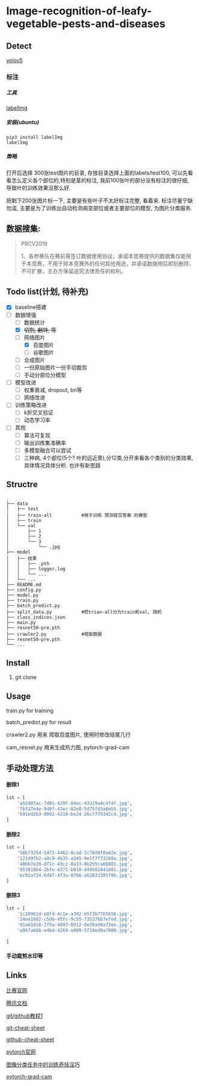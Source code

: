 # Image-recognition-of-leafy-vegetable-pests-and-diseases





## Detect

[yolov5](https://github.com/ultralytics/yolov5)

###  标注 

##### 工具

[labelImg](https://github.com/tzutalin/labelImg)

##### 安装(ubuntu)

```
pip3 install labelImg
labelImg
```

##### 策略

打开后选择 300张test图片的目录, 存放目录选择上面的labels/test100, 可以先看看怎么定义各个部位的,特别是茎的标注, 我前100张叶的部分没有标注的很仔细, 导致叶的训练效果没那么好.

把剩下200张图片标一下, 主要是有些叶子不太好标注完整, 看着来. 标注尽量宁缺勿滥, 主要是为了训练出自动检测病变部位或者主要部位的模型, 为图片分类服务.

















## 数据搜集:



> PRCV2019
>
> 1、各参赛队在赛前需签订数据使用协议，承诺本竞赛提供的数据集仅能用于本竞赛，不用于除本竞赛外的任何其他用途，并承诺数据用后即刻删除，不可扩散，主办方保留追究法律责任的权利。









## Todo list(计划, 待补充)

- [x] baseline搭建
- [ ] 数据增强
  - [ ] 数据统计
  - [x] ~~切割, 翻转, 等~~
  - [ ] 网络图片
    - [x] 百度图片
    - [ ] 谷歌图片
  - [ ] 合成图片
  - [ ] 一份原始图片一份手动裁剪
  - [ ] 手动分部位分模型
- [ ] 模型改进
  - [ ] 权重衰减, dropout, bn等
  - [ ] 网络改进
- [ ] 训练策略改进
  - [ ] k折交叉验证
  - [ ] 动态学习率
- [ ] 其他
  - [ ] 算法可复现
  - [ ] 输出训练集准确率
  - [ ] 多模型融合可以尝试
  - [ ] 三种病, 4个部位(5个? 叶的远近景),分12类,分开来看各个类别的分类效果, 具体情况具体分析. 也许有新思路

## Structre

```
.
├── data
│   ├── test
│   ├── train-all			#用于训练 预测提交答案 的模型
│   ├── train
│   └── val
│       ├── 1
│       ├── 2
│       └── 3
│           └── .jpg
├── model
│   ├── 结果
│   │   ├── .pth
│   │   ├── logger.log
│   │   └── ...
│   └── ...
├── README.md
├── config.py
├── model.py
├── train.py
├── batch_predict.py
├── split_data.py  			#把trian-all分为train和val, 随机
├── class_indices.json
├── main.py
├── resnet50-pre.pth
├── crawler2.py 			#爬取数据
├── resnet50-pre.pth
└── ...
```

## Install

1. git clone

## Usage

train.py for training

batch_predict.py for result

crawler2.py 用来 爬取百度图片, 使用时修改结尾几行

cam_resnet.py 用来生成热力图, pytorch-grad-cam

## 手动处理方法

#### 删除1

```python
lst = [
    'a52d07ac-7d01-429f-84ec-43329a4c474f.jpg',
	'fb337e4e-9d0f-43ec-82e8-5d75fd3a6eb5.jpg',
	'591ed2b3-0092-4210-be2d-26c7779342c4.jpg',
]


```

#### 删除2

```python
lst = [
    '58b73254-54f2-4462-8cad-2c78d0f0a42e.jpg',
	'121d9fb2-a8c9-4b35-a345-9e1f7f73168a.jpg',
	'486b7e20-df1c-4dcc-8a33-8b255ca6b801.jpg',
	'953818b4-2bfe-4371-b810-d49502441d81.jpg',
	'ec92af24-6d47-4f3a-8766-a62833385f0b.jpg',
]

```



#### 删除3

```python
lst = [
    '1c20961d-e8fd-4c1e-a392-b5f3b7765656.jpg',
    '24aa1602-c5d6-45fc-9c55-735376b7efed.jpg',
    '91a61d18-2f9a-4097-8912-de20ad0a73ee.jpg',
    'a957a60b-e4bd-4269-a909-5f10ed9a7080.jpg',
    
]
```

#### 手动裁剪水印等




## Links

[比赛官网](https://challenge.xfyun.cn/topic/info?type=pests-diseases)

[腾讯文档](https://docs.qq.com/doc/DQ1FrUGFJeUxaTlhq)

[git/github教程1](https://www.liaoxuefeng.com/wiki/896043488029600/900375748016320)

[git-cheat-sheet](https://github.com/flyhigher139/Git-Cheat-Sheet)

[github-cheat-sheet](https://github.com/tiimgreen/github-cheat-sheet)

[pytorch官网](https://pytorch.org/)

[图像分类任务中的训练奇技淫巧](https://zhuanlan.zhihu.com/p/149789219)

[pytorch-grad-cam](https://github.com/jacobgil/pytorch-grad-cam)

